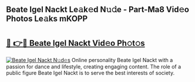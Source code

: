 ## Beate Igel Nackt Le𝚊k𝚎d N𝚞𝚍e - Part-Ma8 Vid𝚎o Photos Le𝚊ks mKOPP

# <h2><a href="http://fbaaye3.evod.top/?m=Beate+Igel+Nackt">🔗 👉🔴 Beate Igel Nackt Vid𝚎o Ph𝚘t𝚘s</a></h2>

[![Beate Igel Nackt N𝚞d𝚎s](https://i.imgur.com/8V9OHl7.gif)](http://fbaaye3.evod.top/?m=Beate+Igel+Nackt)
Online personality Beate Igel Nackt with a passion for dance and lifestyle, creating engaging content. The role of a public figure Beate Igel Nackt is to serve the best interests of society. 
